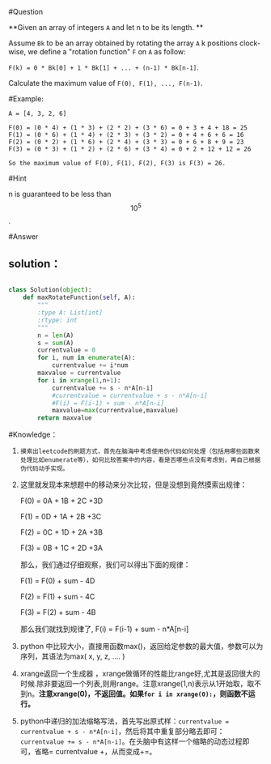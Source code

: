 #Question

**Given an array of integers `A` and let n to be its length.**

Assume `Bk` to be an array obtained by rotating the array `A` k positions clock-wise, we define a "rotation function" `F` on `A` as follow:

`F(k) = 0 * Bk[0] + 1 * Bk[1] + ... + (n-1) * Bk[n-1]`.

Calculate the maximum value of `F(0), F(1), ..., F(n-1)`.

#Example:

```
A = [4, 3, 2, 6]

F(0) = (0 * 4) + (1 * 3) + (2 * 2) + (3 * 6) = 0 + 3 + 4 + 18 = 25
F(1) = (0 * 6) + (1 * 4) + (2 * 3) + (3 * 2) = 0 + 4 + 6 + 6 = 16
F(2) = (0 * 2) + (1 * 6) + (2 * 4) + (3 * 3) = 0 + 6 + 8 + 9 = 23
F(3) = (0 * 3) + (1 * 2) + (2 * 6) + (3 * 4) = 0 + 2 + 12 + 12 = 26

So the maximum value of F(0), F(1), F(2), F(3) is F(3) = 26.
```

#Hint

n is guaranteed to be less than $$10^5$$.

#Answer

## solution：

```python

class Solution(object):
    def maxRotateFunction(self, A):
        """
        :type A: List[int]
        :rtype: int
        """
        n = len(A)
        s = sum(A)
        currentvalue = 0
        for i, num in enumerate(A):
            currentvalue += i*num
        maxvalue = currentvalue
        for i in xrange(1,n+1):
            currentvalue += s - n*A[n-i]
            #currentvalue = currentvalue + s - n*A[n-i]
            #F(i) = F(i-1) + sum - n*A[n-i]
            maxvalue=max(currentvalue,maxvalue)
        return maxvalue
```

#Knowledge：

1. `摸索出leetcode的刷题方式，首先在脑海中考虑使用伪代码如何处理（包括用哪些函数来处理比如enumerate等），如何比较答案中的内容，看是否哪些点没有考虑到，再自己根据伪代码动手实现。`

2. 这里就发现本来想题中的移动来分次比较，但是没想到竟然摸索出规律：

    F(0) = 0A + 1B + 2C +3D

    F(1) = 0D + 1A + 2B +3C

    F(2) = 0C + 1D + 2A +3B

    F(3) = 0B + 1C + 2D +3A

    那么，我们通过仔细观察，我们可以得出下面的规律：

    F(1) = F(0) + sum - 4D

    F(2) = F(1) + sum - 4C

    F(3) = F(2) + sum - 4B

    那么我们就找到规律了, F(i) = F(i-1) + sum - n*A[n-i]

3. python 中比较大小，直接用函数max()，返回给定参数的最大值，参数可以为序列，其语法为max( x, y, z, .... )

4. xrange返回一个生成器，xrange做循环的性能比range好,尤其是返回很大的时候.除非要返回一个列表,则用range。注意xrange(1,n)表示从1开始取，取不到n。**注意xrange(0)，不返回值。如果`for i in xrange(0):`，则函数不运行。**

5.  python中递归的加法缩略写法，首先写出原式样：`currentvalue = currentvalue + s - n*A[n-i]`，然后将其中重复部分略去即可：`currentvalue += s - n*A[n-i]`。在头脑中有这样一个缩略的动态过程即可，省略= currentvalue +，从而变成+=。
